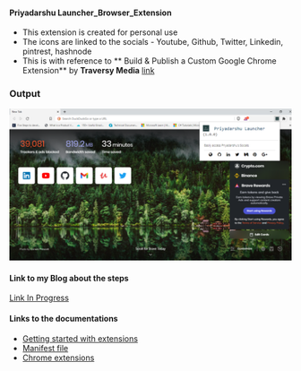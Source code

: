 #### Priyadarshu Launcher_Browser_Extension
- This extension is created for personal use 
- The icons are linked to the socials - Youtube, Github, Twitter, Linkedin, pintrest, hashnode
- This is with reference to ** Build & Publish a Custom Google Chrome Extension** by **Traversy Media**
[link](https://www.youtube.com/watch?v=wHZCYi1K664)

### Output
![](https://github.com/priyadarshu/priyadarshu_launcher/blob/master/my%20extension.PNG)

#### Link to my Blog about the steps
[Link In Progress]()
#### Links to the documentations

- [Getting started with extensions](https://developer.chrome.com/docs/extensions/mv3/getstarted/)
- [Manifest file](https://developer.chrome.com/docs/extensions/mv3/intro/)
- [Chrome extensions](https://developer.chrome.com/docs/extensions/)

